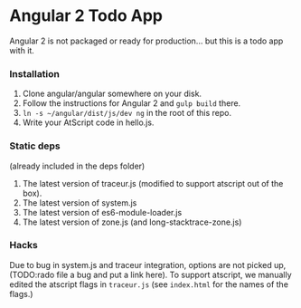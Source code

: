 # Angular 2 Todo App

Angular 2 is not packaged or ready for production... but this is a todo app with it.

### Installation

1. Clone angular/angular somewhere on your disk.
2. Follow the instructions for Angular 2 and `gulp build` there.
3. `ln -s ~/angular/dist/js/dev ng` in the root of this repo.
4. Write your AtScript code in hello.js.

### Static deps
(already included in the deps folder)
1. The latest version of traceur.js (modified to support atscript out of the box).
2. The latest version of system.js
3. The latest version of es6-module-loader.js
4. The latest version of zone.js (and long-stacktrace-zone.js)

### Hacks
Due to bug in system.js and traceur integration, options are not picked up,
(TODO:rado file a bug and put a link here). To support atscript, we manually
edited the atscript flags in `traceur.js` (see `index.html` for the names of the flags.)
